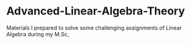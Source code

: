 # Advanced-Linear-Algebra-Theory
Materials I prepared to solve some challenging assignments of Linear Algebra during my M.Sc,
